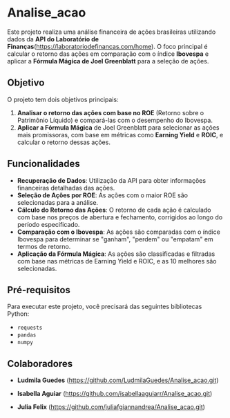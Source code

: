 # Analise_acao

Este projeto realiza uma análise financeira de ações brasileiras utilizando dados da **API do Laboratório de Finanças**(https://laboratoriodefinancas.com/home). O foco principal é calcular o retorno das ações em comparação com o índice **Ibovespa** e aplicar a **Fórmula Mágica de Joel Greenblatt** para a seleção de ações.

## Objetivo

O projeto tem dois objetivos principais:

1. **Analisar o retorno das ações com base no ROE** (Retorno sobre o Patrimônio Líquido) e compará-las com o desempenho do Ibovespa.
2. **Aplicar a Fórmula Mágica** de Joel Greenblatt para selecionar as ações mais promissoras, com base em métricas como **Earning Yield** e **ROIC**, e calcular o retorno dessas ações.

## Funcionalidades

- **Recuperação de Dados**: Utilização da API para obter informações financeiras detalhadas das ações.
- **Seleção de Ações por ROE**: As ações com o maior ROE são selecionadas para a análise.
- **Cálculo do Retorno das Ações**: O retorno de cada ação é calculado com base nos preços de abertura e fechamento, corrigidos ao longo do período especificado.
- **Comparação com o Ibovespa**: As ações são comparadas com o índice Ibovespa para determinar se "ganham", "perdem" ou "empatam" em termos de retorno.
- **Aplicação da Fórmula Mágica**: As ações são classificadas e filtradas com base nas métricas de Earning Yield e ROIC, e as 10 melhores são selecionadas.

## Pré-requisitos

Para executar este projeto, você precisará das seguintes bibliotecas Python:

- `requests`
- `pandas`
- `numpy`

## Colaboradores

- **Ludmila Guedes** (https://github.com/LudmilaGuedes/Analise_acao.git)

- **Isabella Aguiar** (https://github.com/isabellaaguiarr/Analise_acao.git)

- **Julia Felix** (https://github.com/juliafgiannandrea/Analise_acao.git)